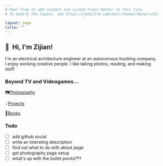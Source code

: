 ```yaml
---
# Feel free to add content and custom Front Matter to this file.
# To modify the layout, see https://jekyllrb.com/docs/themes/#overriding-theme-defaults

layout: page
title: ""
---
```


## 👋  Hi, I'm Zijian!

I'm an electrical architecture engineer at an autonomous trucking company. I enjoy working creative people. 
I like taking photos, reading, and making stuff. 

### Beyond TV and Videogames...
📷[Photography](/photography/)

💡[Projects](/projects/)

📘[Books](/books/)

### Todo
- [ ] add github social 
- [ ] write an intersting description 
- [ ] find out what to do with about page
- [ ] get photography page setup 
- [ ] what's up with the bullet points???